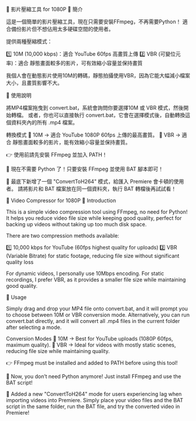 🎥 影片壓縮工具 for 1080P
📌 簡介

這是一個簡單的影片壓縮工具，現在只需要安裝FFmpeg，不再需要Python！
適合備份影片但不想佔用太多硬碟空間的使用者。

提供兩種壓縮模式：

1️⃣ 10M (10,000 kbps)：適合 YouTube 60fps 高畫質上傳
2️⃣ VBR (可變位元率)：適合 靜態畫面較多的影片，可有效縮小容量並保持畫質

我個人會在動態影片使用10M的轉碼，靜態拍攝使用VBR，因為它能大幅減小檔案大小，且畫質影響不大。

📌 使用說明

將MP4檔案拖曳到 convert.bat，系統會詢問你要選擇10M 或 VBR 模式，然後開始轉檔。
或者，你也可以直接執行 convert.bat，它會在選擇模式後，自動轉換這個資料夾內的所有 .mp4 檔案。

轉換模式
🔹 10M → 適合 YouTube 1080P 60fps 上傳的最高畫質。
🔹 VBR → 適合 靜態畫面較多的影片，能有效縮小容量並保持畫質。

👉 使用前請先安裝 FFmpeg 並加入 PATH！

🚀 現在不需要 Python 了！只要安裝 FFmpeg 並使用 BAT 腳本即可！

📌 最底下新增了一個 "ConvertToH264" 模式，給匯入 Premiere 會卡頓的使用者。
請將影片和 BAT 檔案放在同一個資料夾，執行 BAT 轉檔後再試試看！

🎥 Video Compressor for 1080P
📌 Introduction

This is a simple video compression tool using FFmpeg, no need for Python!
It helps you reduce video file size while keeping good quality, perfect for backing up videos without taking up too much disk space.

There are two compression methods available:

1️⃣ 10,000 kbps for YouTube (60fps highest quality for uploads)
2️⃣ VBR (Variable Bitrate) for static footage, reducing file size without significant quality loss

For dynamic videos, I personally use 10Mbps encoding.
For static recordings, I prefer VBR, as it provides a smaller file size while maintaining good quality.

📌 Usage

Simply drag and drop your MP4 file onto convert.bat, and it will prompt you to choose between 10M or VBR conversion mode.
Alternatively, you can run convert.bat directly, and it will convert all .mp4 files in the current folder after selecting a mode.

Conversion Modes
🔹 10M → Best for YouTube uploads (1080P 60fps, maximum quality).
🔹 VBR → Ideal for videos with mostly static scenes, reducing file size while maintaining quality.

👉 FFmpeg must be installed and added to PATH before using this tool!

🚀 Now, you don’t need Python anymore! Just install FFmpeg and use the BAT script!

📌 Added a new "ConvertToH264" mode for users experiencing lag when importing videos into Premiere.
Simply place your video files and the BAT script in the same folder, run the BAT file, and try the converted video in Premiere!
